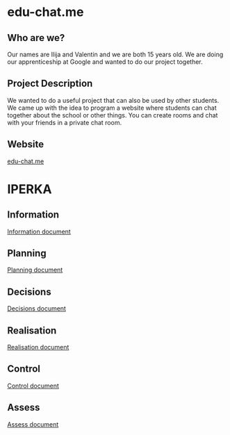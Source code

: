 # edu-chat.me

## Who are we?
Our names are Ilija and Valentin and we are both 15 years old. We are doing our apprenticeship at Google and wanted to do our project together. 

## Project Description
We wanted to do a useful project that can also be used by other students. We came up with the idea to program a website where students can chat together about the school or other things. You can create rooms and chat with your friends in a private chat room.

## Website
[edu-chat.me](https://edu-chat.me/)


# IPERKA

## Information
[Information document](https://github.com/nussbaumerv/m431/blob/main/Doku_I.md)

## Planning
[Planning document](https://github.com/nussbaumerv/m431/blob/main/Doku_P.md)

## Decisions
[Decisions document](https://github.com/nussbaumerv/m431/blob/main/Doku_E.md)

## Realisation
[Realisation document](https://github.com/nussbaumerv/m431/blob/main/Doku_R.md)

## Control
[Control document](https://github.com/nussbaumerv/m431/blob/main/Doku_K.md)

## Assess
[Assess document](https://github.com/nussbaumerv/m431/blob/main/Doku_A.md)

